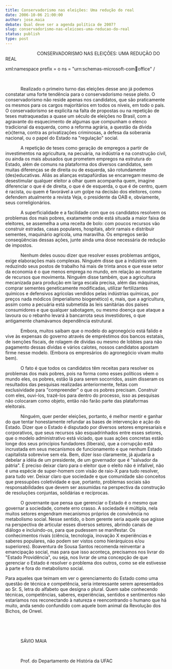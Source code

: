 ```yaml
---
title: Conservadorismo nas eleições: Uma redução do real
date: 2006-10-06 21:00:00
author: jose.maia
debate: Qual deve ser a agenda política de 2007?
slug: conservadorismo-nas-eleicoes-uma-reducao-do-real
status: publish 
type: post
---
```


                         CONSERVADORISMO NAS ELEIÇÕES: UMA REDUÇÃO DO REAL


xml:namespace prefix = o ns = "urn:schemas-microsoft-com:office:office" / 


 


            Realizado o primeiro turno das eleições desse ano já podemos constatar uma forte tendência para o conservadorismo nesse pleito. O conservadorismo não reside apenas nos candidatos, que são praticamente os mesmos para os cargos majoritários em todos os níveis, em todo o país. O conservadorismo se explicita na falta de propostas ou na repetição de teses matraqueadas a quase um século de eleições no Brasil, com a agravante do esquecimento de algumas que compunham o elenco tradicional da esquerda, como a reforma agrária, a questão da dívida e(x)terna, contra as privatizações criminosas, a defesa da soberania nacional, ou o papel do Estado na "regulação" social.


            A repetição de teses como geração de empregos a partir de investimentos na agricultura, na pecuária, na indústria e na construção civil, ou ainda os mais abusados que prometem empregos na estrutura do Estado, além de comuns na plataforma dos diversos candidatos, sem muitas diferenças se de direita ou de esquerda, são rotundamente (des)educativas. Aliás as alianças estapafúrdias se encarregam mesmo de desestimular qualquer eleitor a olhar quem acompanha quem, imagine diferenciar o que é de direita, o que é de esquerda, o que é de centro, quem é racista, ou quem é favorável a um golpe na decisão dos eleitores, como defendem atualmente a revista Veja, o presidente da OAB e, obviamente, seus correligionários.


            A superficialidade e a facilidade com que os candidatos resolvem os problemas dos mais pobres, exatamente onde está situada a maior faixa de eleitores, se assemelha a uma receita de bolo: com poucos recursos vão construir estradas, casas populares, hospitais, abrir ramais e distribuir sementes, maquinário agrícola, uma maravilha. Os empregos serão conseqüências dessas ações, junte ainda uma dose necessária de redução de impostos. 


            Nenhum deles ousou dizer que resolver esses problemas antigos, exige elaborações mais complexas. Ninguém disse que a indústria vem reduzindo seus postos de trabalho há mais de trinta anos e que esse setor da economia é o que menos emprega no mundo, em relação ao montante de recursos que movimenta. Ninguém disse também, que a agricultura mecanizada para produção em larga escala precisa, além das máquinas, comprar sementes geneticamente modificadas, utilizar fertilizantes químicos e defensivos agrícolas vendidos pelas indústrias químicas, por preços nada módicos (imperialismo biogenético) e, mais, que a agricultura, assim como a pecuária está submetida às leis sanitárias dos países consumidores e que qualquer sabotagem, ou mesmo doença que ataque a lavoura ou o rebanho levará à bancarrota seus investidores, o que antigamente chamávamos dependência estrutural.


            Embora, muitos saibam que o modelo do agronegócio está falido e vive às expensas do governo através de empréstimos dos bancos estatais, de isenções fiscais, de rolagem de dívidas ou mesmo de lobbies para não pagamento dessas dívidas e vários calotes, nossos candidatos apostam firme nesse modelo. (Embora os empresários do agronegócio vivam muito bem).


            O fato é que todos os candidatos têm receitas para resolver os problemas dos mais pobres, pois na forma como esses políticos vêem o mundo eles, os pobres, estão lá para serem socorridos, assim disseram os resultados das pesquisas realizadas anteriormente, feitas com exclusividade para "compreender" o que os pobres precisam. Construir com eles, ouvi-los, trazê-los para dentro do processo, isso as pesquisas não colocaram como objeto, então não farão parte das plataformas eleitorais.


            Ninguém, quer perder eleições, portanto, é melhor mentir e ganhar do que tentar honestamente refundar as bases de intervenção e ação do Estado. Dizer que o Estado é disputado por diversos setores empresariais e corporativos, que seus recursos são esquadrinhados entre esses setores, que o modelo administrativo está viciado, que suas ações concretas estão longe dos seus princípios fundadores (liberais), que a corrupção está incrustada em seus mecanismos de funcionamento e que nenhum Estado capitalista sobrevive sem ela. Bem, dizer isso claramente, já ajudaria a debelar a idéia de um presidente, de um governador que é "salvador da pátria". É preciso deixar claro para o eleitor que o eleito não é infalível, não é uma espécie de super-homem com visão de raio-X para tudo resolver, para tudo ver. Deixar claro que sociedade e que comunidade são conceitos que pressupões coletividade e que, portanto, problemas sociais são responsabilidades que devem ser assumidas na perspectiva da construção de resoluções conjuntas, solidárias e recíprocas.


            O governante que pensa que gerenciar o Estado é o mesmo que governar a sociedade, comete erro crasso. A sociedade é múltipla, nela muitos setores engendram mecanismos próprios de convivência no metabolismo social. Nesse sentido, o bom gerente seria aquele que agisse na perspectiva de articular esses diversos setores, abrindo canais de diálogo e incluindo-os, para que pudessem se manifestar. Os conhecimentos rivais (ciência, tecnologia, inovação X experiências e saberes populares, não podem ser vistos como hierárquicos e/ou superiores). Boaventura de Sousa Santos recomenda reinventar a emancipação social, mas para que isso aconteça, precisamos nos livrar do "Estado Providência", ou seja, nos livrar de uma concepção de que gerenciar o Estado é resolver o problema dos outros, como se ele estivesse à parte e fora do metabolismo social. 


Para aqueles que teimam em ver o gerenciamento do Estado como uma questão de técnica e competência, seria interessante serem apresentados ao Sr. S, letra do alfabeto que designa o plural. Quem sabe conhecendo técnicas, competências, saberes, experiências, sentidos e sentimentos não estaríamos nos reconectando à natureza e reencontrando o humano que há muito, anda sendo confundido com aquele bom animal da Revolução dos Bichos, de Orwel.


 


            


            SÁVIO MAIA


 


            Prof. do Departamento de História da UFAC


